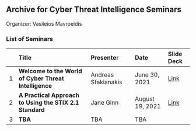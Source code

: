 
## Archive for Cyber Threat Intelligence Seminars
Organizer: Vasileios Mavroeidis

### List of Seminars

|  | Title | Presenter | Date | Slide Deck |
| :--- | :--- | :--- | :--- |:--- |
| 1 | **Welcome to the World of Cyber Threat Intelligence** | Andreas Sfakianakis |June 30, 2021| [Link](https://github.com/Vasileios-Mavroeidis/cti-seminars/tree/main/welcome-to-the-world-of-cyber-threat-intelligence) |
| 2 | **A Practical Approach to Using the STIX 2.1 Standard** | Jane Ginn | August 19, 2021 | [Link]() |
| 3 | **TBA** | TBA | TBA |

